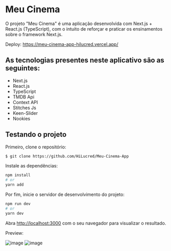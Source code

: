<h1>Meu Cinema</h1>
<p>O projeto "Meu Cinema" é uma aplicação desenvolvida com Next.js + React.js (TypeScript), com o intuito de reforçar e praticar os ensinamentos sobre o framework Next.js.</p>

Deploy: https://meu-cinema-app-hilucred.vercel.app/

## As tecnologias presentes neste aplicativo são as seguintes: 
<ul>
  <li>Next.js</li>
  <li>React.js</li>
  <li>TypeScript</li>
  <li>TMDB Api</li>
  <li>Context API</li>
  <li>Stitches Js</li>
  <li>Keen-Slider</li>
  <li>Nookies</li>

</ul>

## Testando o projeto

Primeiro, clone o repositório:

```bash
$ git clone https://github.com/HiLucred/Meu-Cinema-App
```

Instale as dependências:

```bash
npm install
# or
yarn add
```

Por fim, inicie o servidor de desenvolvimento do projeto:

```bash
npm run dev
# or
yarn dev
```

Abra [http://localhost:3000](http://localhost:3000) com o seu navegador para visualizar o resultado.

Preview:

![image](https://user-images.githubusercontent.com/90939916/206593575-992dcdf9-38f5-4450-937d-8e114427df40.png)
![image](https://user-images.githubusercontent.com/90939916/206940838-2f273ba3-0120-47bf-b42f-f11d01fa5426.png)

